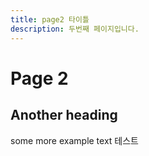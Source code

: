 ```yaml
---
title: page2 타이틀
description: 두번째 페이지입니다.
---
```


# Page 2

## Another heading

some more example text
테스트

